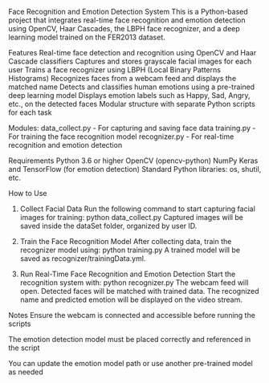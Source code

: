 Face Recognition and Emotion Detection System
This is a Python-based project that integrates real-time face recognition and emotion detection using OpenCV, Haar Cascades, the LBPH face recognizer, and a deep learning model trained on the FER2013 dataset.

Features
Real-time face detection and recognition using OpenCV and Haar Cascade classifiers
Captures and stores grayscale facial images for each user
Trains a face recognizer using LBPH (Local Binary Patterns Histograms)
Recognizes faces from a webcam feed and displays the matched name
Detects and classifies human emotions using a pre-trained deep learning model
Displays emotion labels such as Happy, Sad, Angry, etc., on the detected faces
Modular structure with separate Python scripts for each task

Modules:
data_collect.py - For capturing and saving face data
training.py - For training the face recognition model
recognizer.py - For real-time recognition and emotion detection

Requirements
Python 3.6 or higher
OpenCV (opencv-python)
NumPy
Keras and TensorFlow (for emotion detection)
Standard Python libraries: os, shutil, etc.

How to Use
1. Collect Facial Data
Run the following command to start capturing facial images for training:
python data_collect.py
Captured images will be saved inside the dataSet folder, organized by user ID.

2. Train the Face Recognition Model
After collecting data, train the recognizer model using:
python training.py
A trained model will be saved as recognizer/trainingData.yml.

3. Run Real-Time Face Recognition and Emotion Detection
Start the recognition system with:
python recognizer.py
The webcam feed will open.
Detected faces will be matched with trained data.
The recognized name and predicted emotion will be displayed on the video stream.

Notes
Ensure the webcam is connected and accessible before running the scripts

The emotion detection model must be placed correctly and referenced in the script

You can update the emotion model path or use another pre-trained model as needed

